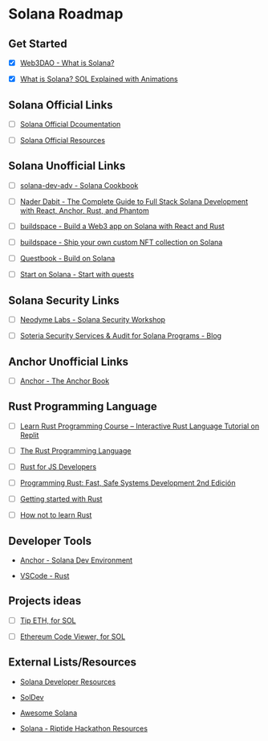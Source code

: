 # Solana Roadmap

## Get Started

- [x] [Web3DAO - What is Solana?](https://github.com/Web3DAO-Community/What-is-Solana)

* [x] [What is Solana? SOL Explained with Animations](https://www.youtube.com/watch?v=1jzROE6EhxM)

## Solana Official Links

- [ ] [Solana Official Dcoumentation](https://docs.solana.com)

* [ ] [Solana Official Resources](https://solana.com/developers)

## Solana Unofficial Links

- [ ] [solana-dev-adv - Solana Cookbook](https://solanacookbook.com/)

* [ ] [Nader Dabit - The Complete Guide to Full Stack Solana Development with React, Anchor, Rust, and Phantom](https://dev.to/dabit3/the-complete-guide-to-full-stack-solana-development-with-react-anchor-rust-and-phantom-3291)

- [ ] [buildspace - Build a Web3 app on Solana with React and Rust](https://app.buildspace.so/projects/CObd6d35ce-3394-4bd8-977e-cbee82ae07a3)

* [ ] [buildspace - Ship your own custom NFT collection on Solana](https://app.buildspace.so/projects/CO77556be5-25e9-49dd-a799-91a2fc29520e)

- [ ] [Questbook - Build on Solana](https://openquest.xyz/tracks/build-on-solana)

* [ ] [Start on Solana - Start with quests](https://www.startonsolana.com)

## Solana Security Links

- [ ] [Neodyme Labs - Solana Security Workshop](https://workshop.neodyme.io/)

* [ ] [Soteria Security Services & Audit for Solana Programs - Blog](https://www.soteria.dev/blogs)

## Anchor Unofficial Links

- [ ] [Anchor - The Anchor Book](https://book.anchor-lang.com/)

## Rust Programming Language

- [ ] [Learn Rust Programming Course – Interactive Rust Language Tutorial on Replit](https://www.freecodecamp.org/news/rust-in-replit/)

* [ ] [The Rust Programming Language](https://frontendmasters.com/courses/rust)

- [ ] [Rust for JS Developers](https://rustforjs.dev)

* [ ] [Programming Rust: Fast, Safe Systems Development 2nd Edición](https://www.oreilly.com/library/view/programming-rust-2nd/9781492052586)

- [ ] [Getting started with Rust](https://fettblog.eu/getting-started-with-rust)

* [ ] [How not to learn Rust](https://dystroy.org/blog/how-not-to-learn-rust)

## Developer Tools

- [Anchor - Solana Dev Environment](https://project-serum.github.io/anchor/getting-started/introduction.html)

* [VSCode - Rust](https://marketplace.visualstudio.com/items?itemName=rust-lang.rust)

## Projects ideas

- [ ] [Tip ETH, for SOL](https://tipeth.xyz)

- [ ] [Ethereum Code Viewer, for SOL](https://github.com/dethcrypto/ethereum-code-viewer)

## External Lists/Resources

- [Solana Developer Resources](https://www.notion.so/Solana-Developer-Resources-267371c95fae42d3ab608f3e4de9aa04)

* [SolDev](https://www.soldev.app)

- [Awesome Solana](https://github.com/paul-schaaf/awesome-solana)

* [Solana - Riptide Hackathon Resources](https://solana.com/riptide/resources)
